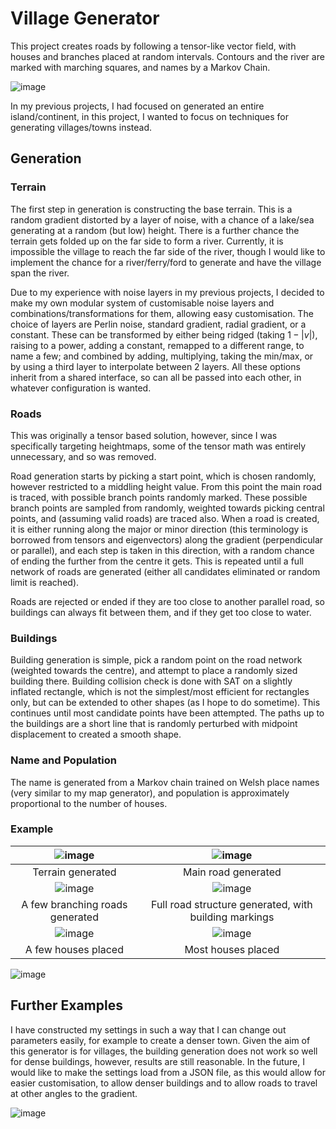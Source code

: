 # Village Generator
This project creates roads by following a tensor-like vector field, with houses and branches placed at random intervals. Contours and the river are marked with marching squares, and names by a Markov Chain.

![image](https://user-images.githubusercontent.com/8903016/110025132-dd4d6c00-7d26-11eb-8b8b-5051dc598488.png)

In my previous projects, I had focused on generated an entire island/continent, in this project, I wanted to focus on techniques for generating villages/towns instead. 

## Generation

### Terrain
The first step in generation is constructing the base terrain. This is a random gradient distorted by a layer of noise, with a chance of a lake/sea generating at a random (but low) height. There is a further chance the terrain gets folded up on the far side to form a river. Currently, it is impossible the village to reach the far side of the river, though I would like to implement the chance for a river/ferry/ford to generate and have the village span the river.

Due to my experience with noise layers in my previous projects, I decided to make my own modular system of customisable noise layers and combinations/transformations for them, allowing easy customisation. The choice of layers are Perlin noise, standard gradient, radial gradient, or a constant. These can be transformed by either being ridged (taking $1 - |v|$), raising to a power, adding a constant, remapped to a different range, to name a few; and combined by adding, multiplying, taking the min/max, or by using a third layer to interpolate between 2 layers. All these options inherit from a shared interface, so can all be passed into each other, in whatever configuration is wanted.

### Roads
This was originally a tensor based solution, however, since I was specifically targeting heightmaps, some of the tensor math was entirely unnecessary, and so was removed.

Road generation starts by picking a start point, which is chosen randomly, however restricted to a middling height value. From this point the main road is traced, with possible branch points randomly marked. These possible branch points are sampled from randomly, weighted towards picking central points, and (assuming valid roads) are traced also. When a road is created, it is either running along the major or minor direction (this terminology is borrowed from tensors and eigenvectors) along the gradient (perpendicular or parallel), and each step is taken in this direction, with a random chance of ending the further from the centre it gets. This is repeated until a full network of roads are generated (either all candidates eliminated or random limit is reached).

Roads are rejected or ended if they are too close to another parallel road, so buildings can always fit between them, and if they get too close to water. 

### Buildings
Building generation is simple, pick a random point on the road network (weighted towards the centre), and attempt to place a randomly sized building there. Building collision check is done with SAT on a slightly inflated rectangle, which is not the simplest/most efficient for rectangles only, but can be extended to other shapes (as I hope to do sometime). This continues until most candidate points have been attempted. The paths up to the buildings are a short line that is randomly perturbed with midpoint displacement to created a smooth shape.

### Name and Population
The name is generated from a Markov chain trained on Welsh place names (very similar to my map generator), and population is approximately proportional to the number of houses.

### Example

![image](https://user-images.githubusercontent.com/8903016/110023434-1b499080-7d25-11eb-9fc5-cddce06247a5.png)|![image](https://user-images.githubusercontent.com/8903016/110023483-243a6200-7d25-11eb-94ee-d16fa89a9e69.png)|
:-:|:-:
|Terrain generated|Main road generated|
|![image](https://user-images.githubusercontent.com/8903016/110023598-40d69a00-7d25-11eb-90da-3036269f8336.png)|![image](https://user-images.githubusercontent.com/8903016/110023612-4502b780-7d25-11eb-9e91-98db97893cb3.png)|
|A few branching roads generated|Full road structure generated, with building markings|
|![image](https://user-images.githubusercontent.com/8903016/110023632-4cc25c00-7d25-11eb-99fa-def1f80b56c3.png)|![image](https://user-images.githubusercontent.com/8903016/110023643-5055e300-7d25-11eb-9678-3bbaea2f3654.png)|
|A few houses placed|Most houses placed|

![image](https://user-images.githubusercontent.com/8903016/110023664-55b32d80-7d25-11eb-85f8-53cb76a88eef.png)

## Further Examples
I have constructed my settings in such a way that I can change out parameters easily, for example to create a denser town. Given the aim of this generator is for villages, the building generation does not work so well for dense buildings, however, results are still reasonable. In the future, I would like to make the settings load from a JSON file, as this would allow for easier customisation, to allow denser buildings and to allow roads to travel at other angles to the gradient.

![image](https://user-images.githubusercontent.com/8903016/110025076-d161aa00-7d26-11eb-89e5-bc3cdd10f390.png)
